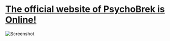 # [The official website of PsychoBrek is Online!](https://get.psychobreak.ml)

![Screenshot](https://get.psychobreak.ml/images/phones/iphone-banner.png)
